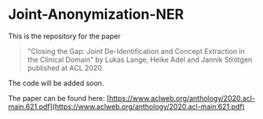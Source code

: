 # Joint-Anonymization-NER

This is the repository for the paper

> "Closing the Gap: Joint De-Identification and Concept Extraction in the Clinical Domain"  by Lukas Lange, Heike Adel and Jannik Strötgen published at ACL 2020.

The code will be added soon. 

The paper can be found here: [https://www.aclweb.org/anthology/2020.acl-main.621.pdf](https://www.aclweb.org/anthology/2020.acl-main.621.pdf)
